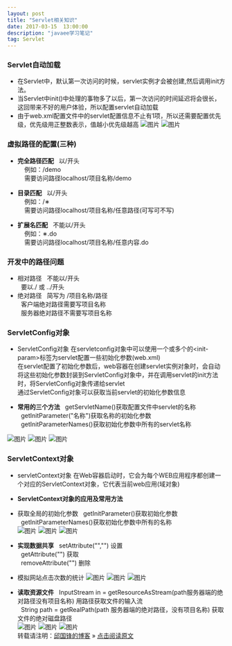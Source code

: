 ```yaml
---
layout: post
title: "Servlet相关知识"
date: 2017-03-15  13:00:00
description: "javaee学习笔记"
tag: Servlet
---
```

### Servlet自动加载
* 在Servlet中，默认第一次访问的时候，servlet实例才会被创建,然后调用init方法。
* 当Servlet中init()中处理的事物多了以后，第一次访问的时间延迟将会很长，这回带来不好的用户体验，所以配置servlet自动加载
* 由于web.xml配置文件中的servlet配置信息不止有1项，所以还需要配置优先级，优先级用正整数表示，值越小优先级越高
![图片](/assets/active_images/javaweb/servlet/servlet20.png)
![图片](/assets/active_images/javaweb/servlet/servlet21.png)

### 虚拟路径的配置(三种)
* **完全路径匹配**
&nbsp;&nbsp;以/开头<br />
&nbsp;&nbsp;&nbsp;&nbsp;例如：/demo<br />
&nbsp;&nbsp;&nbsp;&nbsp;需要访问路径localhost/项目名称/demo<br />

* **目录匹配**
&nbsp;&nbsp;以/开头<br />
&nbsp;&nbsp;&nbsp;&nbsp;例如：/&lowast;<br />
&nbsp;&nbsp;&nbsp;&nbsp;需要访问路径localhost/项目名称/任意路径(可写可不写)<br />

* **扩展名匹配**
&nbsp;&nbsp;不能以/开头<br />
&nbsp;&nbsp;&nbsp;&nbsp;例如：&lowast;.do<br />
&nbsp;&nbsp;&nbsp;&nbsp;需要访问路径localhost/项目名称/任意内容.do<br />

### 开发中的路径问题
* 相对路径
&nbsp;&nbsp;不能以/开头<br />
&nbsp;&nbsp;要以./ 或 ../开头<br />
* 绝对路径
&nbsp;&nbsp;简写为  /项目名称/路径<br />
&nbsp;&nbsp;客户端绝对路径需要写项目名称<br />
&nbsp;&nbsp;服务器绝对路径不需要写项目名称<br />

### ServletConfig对象
* ServletConfig对象
在servletconfig对象中可以使用一个或多个的&lt;init-param&gt;标签为servlet配置一些初始化参数(web.xml)<br />
在servlet配置了初始化参数后，web容器在创建servlet实例对象时，会自动将这些初始化参数封装到ServletConfig对象中，并在调用servlet的init方法时，将ServletConfig对象传递给servlet<br />
通过ServletConfig对象可以获取当前servlet的初始化参数信息<br />

* **常用的三个方法**
&nbsp;&nbsp;getServletName()获取配置文件中servlet的名称<br />
&nbsp;&nbsp;getInitParameter("名称")获取名称的初始化参数<br />
&nbsp;&nbsp;getInitParameterNames()获取初始化参数中所有的servlet名称<br />

![图片](/assets/active_images/javaweb/servlet/servlet22.png)
![图片](/assets/active_images/javaweb/servlet/servlet23.png)
![图片](/assets/active_images/javaweb/servlet/servlet24.png)

### ServletContext对象
* servletContext对象
在Web容器启动时，它会为每个WEB应用程序都创建一个对应的ServletContext对象，它代表当前web应用(域对象)<br />
* **ServletContext对象的应用及常用方法**
* 获取全局的初始化参数
&nbsp;&nbsp;getInitParameter()获取初始化参数<br />
&nbsp;&nbsp;getInitParameterNames()获取初始化参数中所有的名称<br />
![图片](/assets/active_images/javaweb/servlet/servlet25.png)
![图片](/assets/active_images/javaweb/servlet/servlet26.png)
![图片](/assets/active_images/javaweb/servlet/servlet27.png)

* **实现数据共享**
&nbsp;&nbsp;setAttribute("","")  设置<br />
&nbsp;&nbsp;getAttribute("")     获取<br />
&nbsp;&nbsp;removeAttribute("")  删除<br />
* 模拟网站点击次数的统计
![图片](/assets/active_images/javaweb/servlet/servlet28.png)
![图片](/assets/active_images/javaweb/servlet/servlet29.png)
![图片](/assets/active_images/javaweb/servlet/servlet30.png)


* **读取资源文件**
&nbsp;&nbsp;InputStream in = getResourceAsStream(path服务器端的绝对路径没有项目名称) 用路径获取文件的输入流<br />
&nbsp;&nbsp;String path = getRealPath(path 服务器端的绝对路径，没有项目名称) 获取文件的绝对磁盘路径<br />
![图片](/assets/active_images/javaweb/servlet/servlet31.png)
![图片](/assets/active_images/javaweb/servlet/servlet32.png)
![图片](/assets/active_images/javaweb/servlet/servlet33.png)
<br />转载请注明：[邱国锋的博客](http://qiuguofeng.com) » [点击阅读原文](http://qiuguofeng.com/2017/03/Servlet相关知识/)
